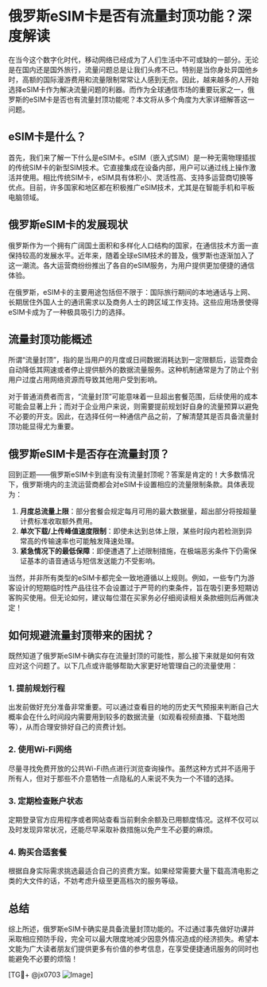 # 俄罗斯eSIM卡是否有流量封顶功能？深度解读

在当今这个数字化时代，移动网络已经成为了人们生活中不可或缺的一部分。无论是在国内还是国外旅行，流量问题总是让我们头疼不已。特别是当你身处异国他乡时，高额的国际漫游费用和流量限制常常让人感到无奈。因此，越来越多的人开始选择eSIM卡作为解决流量问题的利器。而作为全球通信市场的重要玩家之一，俄罗斯的eSIM卡是否也有流量封顶功能呢？本文将从多个角度为大家详细解答这一问题。

## eSIM卡是什么？

首先，我们来了解一下什么是eSIM卡。eSIM（嵌入式SIM）是一种无需物理插拔的传统SIM卡的新型SIM技术。它直接集成在设备内部，用户可以通过线上操作激活并使用。相比传统SIM卡，eSIM具有体积小、灵活性高、支持多运营商切换等优点。目前，许多国家和地区都在积极推广eSIM技术，尤其是在智能手机和平板电脑领域。

## 俄罗斯eSIM卡的发展现状

俄罗斯作为一个拥有广阔国土面积和多样化人口结构的国家，在通信技术方面一直保持较高的发展水平。近年来，随着全球eSIM技术的普及，俄罗斯也逐渐加入了这一潮流。各大运营商纷纷推出了各自的eSIM服务，为用户提供更加便捷的通信体验。

在俄罗斯，eSIM卡的主要用途包括但不限于：国际旅行期间的本地通话与上网、长期居住外国人士的通讯需求以及商务人士的跨区域工作支持。这些应用场景使得eSIM卡成为了一种极具吸引力的选择。

## 流量封顶功能概述

所谓“流量封顶”，指的是当用户的月度或日间数据消耗达到一定限额后，运营商会自动降低其网速或者停止提供额外的数据流量服务。这种机制通常是为了防止个别用户过度占用网络资源而导致其他用户受到影响。

对于普通消费者而言，“流量封顶”可能意味着一旦超出套餐范围，后续使用的成本可能会显著上升；而对于企业用户来说，则需要提前规划好自身的流量预算以避免不必要的开支。因此，在选择任何一种通信产品之前，了解清楚其是否具备流量封顶功能显得尤为重要。

## 俄罗斯eSIM卡是否存在流量封顶？

回到正题——俄罗斯eSIM卡到底有没有流量封顶呢？答案是肯定的！大多数情况下，俄罗斯境内的主流运营商都会对eSIM卡设置相应的流量限制条款。具体表现为：

1. **月度总流量上限**：部分套餐会规定每月可用的最大数据量，超出部分将按超量计费标准收取额外费用。
2. **单次下载/上传峰值速度限制**：即使未达到总体上限，某些时段内若检测到异常高的传输速率也可能触发降速处理。
3. **紧急情况下的最低保障**：即便遭遇了上述限制措施，在极端恶劣条件下仍需保证基本的语音通话与短信发送能力不受影响。

当然，并非所有类型的eSIM卡都完全一致地遵循以上规则。例如，一些专门为游客设计的短期临时性产品往往不会设置过于严苛的约束条件，旨在吸引更多短期访客购买使用。但无论如何，建议每位潜在买家务必仔细阅读相关条款细则后再做决定！

## 如何规避流量封顶带来的困扰？

既然知道了俄罗斯eSIM卡确实存在流量封顶的可能性，那么接下来就是如何有效应对这个问题了。以下几点或许能够帮助大家更好地管理自己的流量使用：

### 1. 提前规划行程
出发前做好充分准备非常重要。可以通过查看目的地的历史天气预报来判断自己大概率会在什么时间段内需要用到较多的数据流量（如观看视频直播、下载地图等），从而合理安排好自己的资费计划。

### 2. 使用Wi-Fi网络
尽量寻找免费开放的公共Wi-Fi热点进行浏览查询操作。虽然这种方式并不适用于所有人，但对于那些不介意牺牲一点隐私的人来说不失为一个不错的选择。

### 3. 定期检查账户状态
定期登录官方应用程序或者网站查看当前剩余余额及已用额度情况。这样不仅可以及时发现异常状况，还能尽早采取补救措施以免产生不必要的麻烦。

### 4. 购买合适套餐
根据自身实际需求挑选最适合自己的资费方案。如果经常需要大量下载高清电影之类的大文件的话，不妨考虑升级至更高档次的服务等级。

## 总结

综上所述，俄罗斯eSIM卡确实是具备流量封顶功能的。不过通过事先做好功课并采取相应预防手段，完全可以最大限度地减少因意外情况造成的经济损失。希望本文能为广大读者朋友们提供更多有价值的参考信息，在享受便捷通讯服务的同时也能避免不必要的烦恼！

[TG💪+ @jx0703 ![Image](https://github.com/user-attachments/assets/dbca1d08-cadb-493c-b0ec-ad6f7a83f270)]